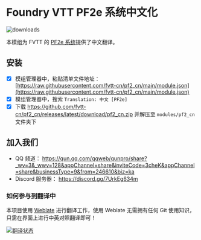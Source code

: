 # Foundry VTT PF2e 系统中文化
![downloads](https://img.shields.io/github/downloads/fvtt-cn/pf2_cn/total)

本模组为 FVTT 的 [PF2e 系统](https://gitlab.com/hooking/foundry-vtt---pathfinder-2e)提供了中文翻译。

## 安装
- [x] 模组管理器中，粘贴清单文件地址： [https://raw.githubusercontent.com/fvtt-cn/pf2_cn/main/module.json](https://raw.githubusercontent.com/fvtt-cn/pf2_cn/main/module.json)
- [x] 模组管理器中，搜索 `Translation: 中文 [PF2e]`
- [x] 下载 https://github.com/fvtt-cn/pf2_cn/releases/latest/download/pf2_cn.zip 并解压至 `modules/pf2_cn` 文件夹下

## 加入我们
- QQ 频道： https://qun.qq.com/qqweb/qunpro/share?_wv=3&_wwv=128&appChannel=share&inviteCode=3cheK&appChannel=share&businessType=9&from=246610&biz=ka
- Discord 服务器： https://discord.gg/7UrkEg634m

### 如何参与到翻译中
本项目使用 [Weblate](https://hosted.weblate.org/) 进行翻译工作，使用 Weblate 无需拥有任何 Git 使用知识，只需在界面上进行中英对照翻译即可！

<a href="https://weblate.dickytwister.org/engage/pf2_cn/">
<img src="https://weblate.dickytwister.org/widgets/pf2_cn/-/open-graph.png" alt="翻译状态" />
</a>
